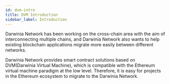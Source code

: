 ```yaml
---
id: dvm-intro
title: DVM Introduction
sidebar_label: Introduction
---
```


Darwinia Network has been working on the cross-chain area with the aim of interconnecting multiple chains, and Darwinia Network also wants to help existing blockchain applications migrate more easily between different networks.

Darwinia Network provides smart contract solutions based on DVM(Darwinia Virtual Machine), which is compatible with the Ethereum virtual machine paradigm at the low level. Therefore, it is easy for projects in the Ethereum ecosystem to migrate to the Darwinia Network.

